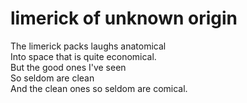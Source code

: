# limerick of unknown origin
The limerick packs laughs anatomical<br/>
Into space that is quite economical.<br/>
But the good ones I've seen<br/>
So seldom are clean<br/>
And the clean ones so seldom are comical.<br/>
